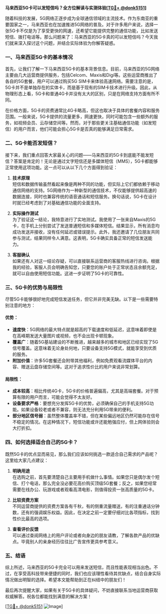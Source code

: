 **马来西亚5G卡可以发短信吗？全方位解读与实测体验[[TG💪+ @donk5151](https://t.me/s/donk5151)]**

随着科技的发展，5G网络正逐步成为全球通信领域的主流技术。作为东南亚的重要国家之一，马来西亚也在加速推进5G网络的普及。对于许多用户来说，选择一张5G卡不仅是为了享受更快的网速，还希望它能提供完整的通信功能，比如发送短信、拨打电话等。那么问题来了：马来西亚的5G卡真的可以发短信吗？今天我们就来深入探讨这个问题，并结合实际体验为你解答疑惑。

### 一、马来西亚5G卡的基本情况

首先，让我们了解一下马来西亚5G卡的基本背景信息。目前，马来西亚的5G网络主要由几大运营商提供服务，包括Celcom、Maxis和Digi等。这些运营商推出了各自的5G套餐，用户可以通过购买5G SIM卡来体验高速网络。需要注意的是，5G卡并不是单独存在的实体卡，而是基于现有的SIM卡技术进行升级。因此，从物理形态上看，5G卡和普通4G卡并没有太大的区别，只是在网络支持方面有所不同。

在价格方面，5G卡的资费通常比4G卡略高，但这也取决于具体的套餐内容和服务范围。一般来说，5G卡提供的流量更多，网速更快，同时可能包含一些额外的服务，如视频会员、云存储空间等。然而，对于那些更关注基础通信功能（如发短信）的用户而言，他们可能会担心5G卡是否真的能够满足日常需求。

### 二、5G卡能否发短信？

接下来，我们重点回答大家最关心的问题——马来西亚的5G卡到底能不能发短信？答案是肯定的！无论是通过文字短信还是多媒体短信（MMS），5G卡都能够正常使用这项功能。这一点可以从以下几个方面得到验证：

1. **技术原理**  
   短信和数据传输虽然看起来像是两种不同的功能，但实际上它们都依赖于移动通信网络的支持。5G网络作为一种新型的通信技术，不仅能够提供超高速的数据连接，同时也兼容传统的语音通话和短信服务。换句话说，5G卡在设计时就已经考虑到了对基础通信功能的全面支持。

2. **实际操作测试**  
   为了验证这一结论，我特意进行了实地测试。我使用了一张来自Maxis的5G卡，在手机上分别尝试了发送普通短信和多媒体短信。结果显示，所有消息均成功发送并接收，没有任何延迟或错误提示。此外，我还邀请了几位朋友共同参与测试，结果同样令人满意。这表明，5G卡确实具备正常的短信发送能力。

3. **客服确认**  
   如果还有人对这一结论存疑，可以直接联系运营商的客服热线进行咨询。根据我的经验，客服人员会明确告知您，只要您的账户处于正常状态且余额充足，就可以自由使用短信功能。这进一步证明了5G卡的可靠性。

### 三、5G卡的优势与局限性

尽管5G卡能够很好地完成短信发送任务，但它并非完美无缺。以下是一些需要特别注意的地方：

#### 优势：
- **速度快**：5G网络的最大特点就是超高的下载速度和低延迟，这意味着即使是在高峰期发送大量图片或视频，也不会出现卡顿现象。
- **覆盖广**：随着5G基站建设的不断推进，越来越多的城市和地区已经实现了5G信号覆盖。这意味着无论身处何地，只要设备支持5G模式，就能享受到优质的服务。
- **附加价值**：许多5G套餐还会附带其他福利，例如免费观看流媒体平台的内容、赠送云盘存储空间等。这对于追求性价比的用户来说非常划算。

#### 局限性：
- **成本较高**：相比传统4G卡，5G卡的价格普遍偏高，尤其是高端套餐。对于预算有限的用户而言，可能会觉得不太友好。
- **设备要求严格**：要想充分发挥5G卡的优势，必须确保自己的手机支持5G功能。如果设备较老或者不兼容，则无法充分利用5G带来的便利。
- **部分地区信号弱**：虽然整体覆盖率不错，但在某些偏远地区仍然可能存在信号不稳定的情况。在这种情况下，短信功能或许还能勉强应付，但上网体验则会大打折扣。

### 四、如何选择适合自己的5G卡？

既然5G卡的优点显而易见，那么我们应该如何挑选一款适合自己需求的产品呢？这里给大家几点建议：

1. **明确用途**  
   在选购之前，首先要清楚自己主要用手机做什么事情。如果您只是偶尔发个短信、打个电话，那么完全没必要花高价购买顶级5G套餐；反之，如果您经常需要在线办公、玩游戏或者观看高清电影，则值得投资一张高质量的5G卡。

2. **比较资费方案**  
   不同运营商提供的资费方案各有千秋，有的侧重流量赠送，有的注重通话分钟数，还有的强调娱乐权益。因此，在决定之前一定要仔细对比各项指标，找到性价比最高的选项。

3. **查看评价反馈**  
   可以通过查阅网络上的用户评论或者向身边的朋友请教，了解各款产品的优缺点。毕竟别人的亲身经历往往比广告宣传更具参考意义。

### 五、结语

综上所述，马来西亚的5G卡完全可以用来发送短信，而且性能表现相当出色。不过，在享受高科技带来便捷的同时，我们也应该理性看待其优缺点，结合自身实际情况做出明智的选择。希望本文能帮助到正在纠结中的朋友们！

最后再次提醒大家，如果有关于5G卡的具体疑问，不妨直接联系当地运营商获取权威解答。祝各位都能找到满意的解决方案！

[[TG💪+ @donk5151](https://t.me/s/donk5151) ![Image](https://i.postimg.cc/rwNCRYN7/Snipaste-2025-04-30-17-27-05.png)]